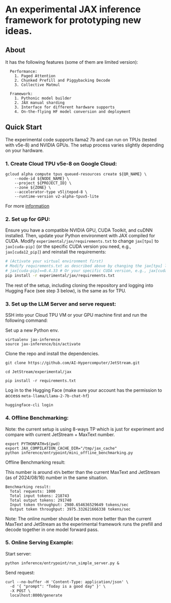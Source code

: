# An experimental JAX inference framework for prototyping new ideas.

## About

 It has the following features (some of them are limited version):

```
  Performance:
    1. Paged Attention
    2. Chunked Prefill and Piggybacking Decode
    3. Collective Matmul

  Framework:
    1. Pythonic model builder
    2. JAX manual sharding
    3. Interface for different hardware supports
    4. On-the-flying HF model conversion and deployment
```

## Quick Start

The experimental code supports llama2 7b and can run on TPUs (tested with v5e-8) and NVIDIA GPUs. The setup process varies slightly depending on your hardware.

### 1. Create Cloud TPU v5e-8 on Google Cloud:

```
gcloud alpha compute tpus queued-resources create ${QR_NAME} \
    --node-id ${NODE_NAME} \
    --project ${PROJECT_ID} \
    --zone ${ZONE} \
    --accelerator-type v5litepod-8 \
    --runtime-version v2-alpha-tpuv5-lite 
```

For more [information](https://cloud.google.com/tpu/docs/queued-resources)

### 2. Set up for GPU:

Ensure you have a compatible NVIDIA GPU, CUDA Toolkit, and cuDNN installed. Then, update your Python environment with JAX compiled for CUDA. Modify `experimental/jax/requirements.txt` to change `jax[tpu]` to `jax[cuda-pip]` (or the specific CUDA version you need, e.g., `jax[cuda12_pip]`) and reinstall the requirements:

```bash
# (Activate your virtual environment first)
# Modify requirements.txt as described above by changing the jax[tpu] line to:
# jax[cuda-pip]==0.4.33 # Or your specific CUDA version, e.g., jax[cuda12_pip]
pip install -r experimental/jax/requirements.txt
```

The rest of the setup, including cloning the repository and logging into Hugging Face (see step 3 below), is the same as for TPU.

### 3. Set up the LLM Server and serve request:
SSH into your Cloud TPU VM or your GPU machine first and run the following command:

Set up a new Python env.
```
virtualenv jax-inference
source jax-inference/bin/activate
```

Clone the repo and install the dependencies.
```
git clone https://github.com/AI-Hypercomputer/JetStream.git

cd JetStream/experimental/jax

pip install -r requirements.txt
```

Log in to the Hugging Face (make sure your account has the permission to access `meta-llama/Llama-2-7b-chat-hf`)

```
huggingface-cli login
```


### 4. Offline Benchmarking:

Note: the current setup is using 8-ways TP which is just for experiment and compare with current JetStream + MaxText number.

```
export PYTHONPATH=$(pwd)
export JAX_COMPILATION_CACHE_DIR="/tmp/jax_cache"
python inference/entrypoint/mini_offline_benchmarking.py
```

Offline Benchmarking result:

This number is around `45%` better than the current MaxText and JetStream (as of 2024/08/16) number in the same situation.


```
Benchmarking result:
  Total requests: 1000
  Total input tokens: 218743
  Total output tokens: 291740
  Input token throughput: 2980.654636529649 tokens/sec
  Output token throughput: 3975.332621666338 tokens/sec
```

Note: The online number should be even more better than the current MaxText and JetStream as the experimental framework runs the prefill and decode together in one model forward pass.

### 5. Online Serving Example:

Start server:

```
python inference/entrypoint/run_simple_server.py &
```

Send request:

```
curl --no-buffer -H 'Content-Type: application/json' \
  -d '{ "prompt": "Today is a good day" }' \
  -X POST \
  localhost:8000/generate
```